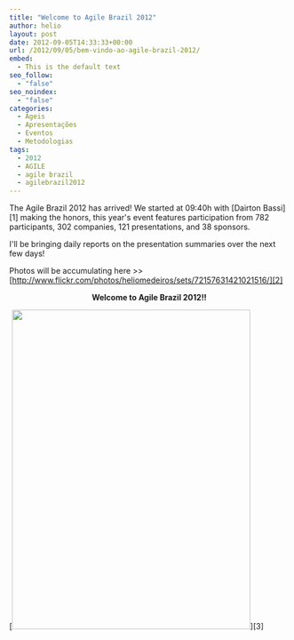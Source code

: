 ```yaml
---
title: "Welcome to Agile Brazil 2012"
author: helio
layout: post
date: 2012-09-05T14:33:33+00:00
url: /2012/09/05/bem-vindo-ao-agile-brazil-2012/
embed:
  - This is the default text
seo_follow:
  - "false"
seo_noindex:
  - "false"
categories:
  - Ageis
  - Apresentações
  - Eventos
  - Metodologias
tags:
  - 2012
  - AGILE
  - agile brazil
  - agilebrazil2012
---
```



The Agile Brazil 2012 has arrived! We started at 09:40h with [Dairton Bassi][1] making the honors, this year's event features participation from 782 participants, 302 companies, 121 presentations, and 38 sponsors.

I'll be bringing daily reports on the presentation summaries over the next few days!

Photos will be accumulating here >> [http://www.flickr.com/photos/heliomedeiros/sets/72157631421021516/][2]

<p style="text-align: center">
  <strong>Welcome to Agile Brazil 2012!!</strong>
</p>

[<img class="aligncenter size-full wp-image-581" src="http://www.helmed.net/blog/wp-content/uploads/2012/09/Screen-Shot-2012-09-05-at-12.23.36-PM.png" alt="" width="429" height="575" srcset="http://www.helmed.net/blog/wp-content/uploads/2012/09/Screen-Shot-2012-09-05-at-12.23.36-PM.png 429w, http://www.helmed.net/blog/wp-content/uploads/2012/09/Screen-Shot-2012-09-05-at-12.23.36-PM-223x300.png 223w" sizes="(max-width: 429px) 100vw, 429px" />][3]

